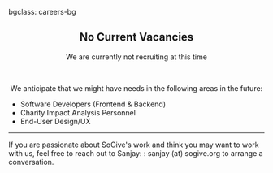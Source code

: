 bgclass: careers-bg

<div class="careers-bg">
</div>

<div class="col-md-12">
	<center>
		<H2>No Current Vacancies</H2>
	</center>
</div>

<div class="col-md-12">
	<div class="col-md-offset-3 col-md-6">
		<p class="text-muted">
			<center>
				We are currently not recruiting at this time
			</center>
		</p>
		<br>
		<p class="sogive-text-body">
			<center>
				We anticipate that we might have needs in the following areas in the future:
			</center>
			<ul>
				<li>
					Software Developers (Frontend &amp; Backend)
				</li>
				<li>
					Charity Impact Analysis Personnel
				</li>
				<li>
					End-User Design/UX
				</li>
			</ul>
		</p>
		<hr>
		<p class="sogive-text-body">
			If you are passionate about SoGive's work and think you may want to work with us, feel free to reach out to Sanjay: : <span class='email' name='sanjay' domain='sogive.org'>sanjay (at) sogive.org</span> to arrange a conversation.
		</p>
	</div>
</div>